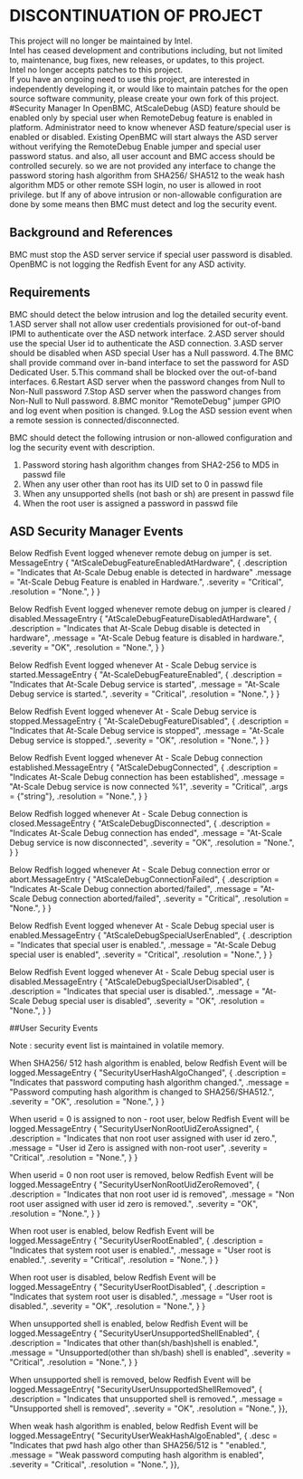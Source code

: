 # DISCONTINUATION OF PROJECT #  
This project will no longer be maintained by Intel.  
Intel has ceased development and contributions including, but not limited to, maintenance, bug fixes, new releases, or updates, to this project.  
Intel no longer accepts patches to this project.  
 If you have an ongoing need to use this project, are interested in independently developing it, or would like to maintain patches for the open source software community, please create your own fork of this project.  
#Security Manager
In OpenBMC, AtScaleDebug (ASD) feature should be enabled only by special user
when RemoteDebug feature is enabled in platform. Administrator need to know
whenever ASD feature/special user is enabled or disabled.
Existing OpenBMC will start always the ASD server without verifying the
RemoteDebug Enable jumper and special user password status.
and also, all user account and BMC access should be controlled securely.
so we are not provided any interface to change the password storing
hash algorithm from SHA256/ SHA512 to the weak hash algorithm MD5 or other
remote SSH login, no user is allowed in root privilege. but
If any of above intrusion or non-allowable configuration are done by some means
then BMC must detect and log the security event.

## Background and References
BMC must stop the ASD server service if special user password is disabled.
OpenBMC is not logging the Redfish Event for any ASD activity.

## Requirements
BMC should detect the below intrusion and log the detailed security event.
 1.ASD server shall not allow user credentials provisioned for out-of-band IPMI
 to authenticate over the ASD network interface.
 2.ASD server should use the special User id to authenticate the ASD connection.
 3.ASD server should be disabled when ASD special User has a Null password.
 4.The BMC shall provide command over in-band interface to set the password
 for ASD Dedicated User.
 5.This command shall be blocked over the out-of-band interfaces.
 6.Restart ASD server when the password changes from Null to Non-Null password
 7.Stop ASD server when the password changes from Non-Null to Null password.
 8.BMC monitor "RemoteDebug" jumper GPIO and log event when position is changed.
 9.Log the ASD session event when a remote session is connected/disconnected.
 
 BMC should detect the following intrusion or non-allowed configuration and
 log the security event with description.
 1. Password storing hash algorithm changes from SHA2-256 to MD5 in passwd file
 2. When any user other than root has its UID set to 0 in passwd file
 3. When any unsupported shells (not bash or sh) are present in passwd file
 4. When the root user is assigned a password in passwd file
 
## ASD Security Manager Events

Below Redfish Event logged whenever remote debug on jumper is set.
MessageEntry
{
    "AtScaleDebugFeatureEnabledAtHardware",
    {
        .description =
            "Indicates that At-Scale Debug enable is detected in hardware"
                .message = "At-Scale Debug Feature is enabled in Hardware.",
        .severity = "Critical", .resolution = "None.",
    }
}

Below Redfish Event logged whenever remote debug on jumper is cleared /
    disabled.MessageEntry
{
    "AtScaleDebugFeatureDisabledAtHardware",
    {
        .description =
            "Indicates that At-Scale Debug disable is detected in hardware",
        .message = "At-Scale Debug feature is disabled in hardware.",
        .severity = "OK", .resolution = "None.",
    }
}

Below Redfish Event logged whenever At -
    Scale Debug service is started.MessageEntry
{
    "At-ScaleDebugFeatureEnabled",
    {
        .description = "Indicates that At-Scale Debug service is started",
        .message = "At-Scale Debug service is started.", .severity = "Critical",
        .resolution = "None.",
    }
}

Below Redfish Event logged whenever At -
    Scale Debug service is stopped.MessageEntry
{
    "At-ScaleDebugFeatureDisabled",
    {
        .description = "Indicates that At-Scale Debug service is stopped",
        .message = "At-Scale Debug service is stopped.", .severity = "OK",
        .resolution = "None.",
    }
}

Below Redfish Event logged whenever At -
    Scale Debug connection established.MessageEntry
{
    "AtScaleDebugConnected",
    {
        .description =
            "Indicates At-Scale Debug connection has been established",
        .message = "At-Scale Debug service is now connected %1",
        .severity = "Critical", .args = {"string"}, .resolution = "None.",
    }
}

Below Redfish logged whenever At - Scale Debug connection is closed.MessageEntry
{
    "AtScaleDebugDisconnected",
    {
        .description = "Indicates At-Scale Debug connection has ended",
        .message = "At-Scale Debug service is now disconnected",
        .severity = "OK", .resolution = "None.",
    }
}

Below Redfish logged whenever At - Scale Debug connection error or
    abort.MessageEntry
{
    "AtScaleDebugConnectionFailed",
    {
        .description = "Indicates At-Scale Debug connection aborted/failed",
        .message = "At-Scale Debug connection aborted/failed",
        .severity = "Critical", .resolution = "None.",
    }
}

Below Redfish Event logged whenever At -
    Scale Debug special user is enabled.MessageEntry
{
    "AtScaleDebugSpecialUserEnabled",
    {
        .description = "Indicates that special user is enabled.",
        .message = "At-Scale Debug special user is enabled",
        .severity = "Critical", .resolution = "None.",
    }
}

Below Redfish Event logged whenever At -
    Scale Debug special user is disabled.MessageEntry
{
    "AtScaleDebugSpecialUserDisabled",
    {
        .description = "Indicates that special user is disabled.",
        .message = "At-Scale Debug special user is disabled", .severity = "OK",
        .resolution = "None.",
    }
}

##User Security Events

Note : security event list is maintained in volatile memory.

When SHA256/ 512 hash algorithm is enabled,
    below Redfish Event will be logged.MessageEntry
{
    "SecurityUserHashAlgoChanged",
    {
        .description =
            "Indicates that password computing hash algorithm changed.",
        .message =
            "Password computing hash algorithm is changed to SHA256/SHA512.",
        .severity = "OK", .resolution = "None.",
    }
}

When userid = 0 is assigned to non - root user,
     below Redfish Event will be logged.MessageEntry
{
    "SecurityUserNonRootUidZeroAssigned",
    {
        .description =
            "Indicates that non root user assigned with user id zero.",
        .message = "User id Zero is assigned with non-root user",
        .severity = "Critical", .resolution = "None.",
    }
}

When userid = 0 non root user is removed,
     below Redfish Event will be logged.MessageEntry
{
    "SecurityUserNonRootUidZeroRemoved",
    {
        .description = "Indicates that non root user id is removed",
        .message = "Non root user assigned with user id zero is removed.",
        .severity = "OK", .resolution = "None.",
    }
}

When root user is enabled, below Redfish Event will be logged.MessageEntry
{
    "SecurityUserRootEnabled",
    {
        .description = "Indicates that system root user is enabled.",
        .message = "User root is enabled.", .severity = "Critical",
        .resolution = "None.",
    }
}

When root user is disabled, below Redfish Event will be logged.MessageEntry
{
    "SecurityUserRootDisabled",
    {
        .description = "Indicates that system root user is disabled.",
        .message = "User root is disabled.", .severity = "OK",
        .resolution = "None.",
    }
}

When unsupported shell is enabled,
    below Redfish Event will be logged.MessageEntry
{
    "SecurityUserUnsupportedShellEnabled",
    {
        .description = "Indicates that other than(sh/bash)shell is enabled.",
        .message = "Unsupported(other than sh/bash) shell is enabled",
        .severity = "Critical", .resolution = "None.",
    }
}

When unsupported shell is removed,
    below Redfish Event will be logged.MessageEntry{
        "SecurityUserUnsupportedShellRemoved",
        {
            .description = "Indicates that unsupported shell is removed.",
            .message = "Unsupported shell is removed",
            .severity = "OK",
            .resolution = "None.",
        }},

When weak hash algorithm is enabled,
    below Redfish Event will be logged.MessageEntry{
        "SecurityUserWeakHashAlgoEnabled",
        {
            .desc = "Indicates that pwd hash algo other than SHA256/512 is "
                    "enabled.",
            .message = "Weak password computing hash algorithm is enabled",
            .severity = "Critical",
            .resolution = "None.",
        }},
